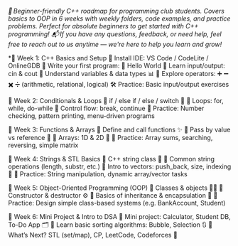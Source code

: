 *🚀 Beginner-friendly C++ roadmap for programming club students. Covers basics to OOP in 6 weeks with weekly folders, code examples, and practice problems. Perfect for absolute beginners to get started with C++ programming!
📬 If you have any questions, feedback, or need help, feel free to reach out to us anytime — we're here to help you learn and grow!*


*📘 Week 1: C++ Basics and Setup
🔹 Install IDE: VS Code / CodeLite / OnlineGDB
🔹 Write your first program: 👋 Hello World
🔹 Learn input/output: cin & cout
🔹 Understand variables & data types 📊
🔹 Explore operators: ➕ ➖ ✖️ ➗ (arithmetic, relational, logical)
🛠️ Practice: Basic input/output exercises

🔄 Week 2: Conditionals & Loops
🔹 if / else if / else / switch 🔁
🔹 Loops: for, while, do-while
🔹 Control flow: break, continue
🧠 Practice: Number checking, pattern printing, menu-driven programs

🧮 Week 3: Functions & Arrays
🔹 Define and call functions ✨
🔹 Pass by value vs reference 🔄
🔹 Arrays: 1D & 2D 🧱
🧠 Practice: Array sums, searching, reversing, simple matrix

🧵 Week 4: Strings & STL Basics
🔹 C++ string class 📜
🔹 Common string operations (length, substr, etc.)
🔹 Intro to vectors: push_back, size, indexing 🧰
🧠 Practice: String manipulation, dynamic array/vector tasks

🧱 Week 5: Object-Oriented Programming (OOP)
🔹 Classes & objects 🧑‍💻
🔹 Constructor & destructor ⚙️
🔹 Basics of inheritance & encapsulation 🧬
🧠 Practice: Design simple class-based systems (e.g. BankAccount, Student)

🏁 Week 6: Mini Project & Intro to DSA
🔹 Mini project: Calculator, Student DB, To-Do App 🗂️
🔹 Learn basic sorting algorithms: Bubble, Selection 🔃
🔹 What’s Next? STL (set/map), CP, LeetCode, Codeforces 🚀
